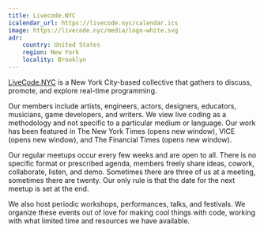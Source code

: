 ```yaml
---
title: Livecode.NYC
icalendar_url: https://livecode.nyc/calendar.ics
image: https://livecode.nyc/media/logo-white.svg
adr:
    country: United States
    region: New York
    locality: Brooklyn
---
```


[LiveCode.NYC](https://livecode.nyc/) is a New York City-based collective that gathers to discuss, promote, and explore real-time programming.

Our members include artists, engineers, actors, designers, educators, musicians, game developers, and writers. We view live coding as a methodology and not specific to a particular medium or language. Our work has been featured in The New York Times (opens new window), VICE (opens new window), and The Financial Times (opens new window).

Our regular meetups occur every few weeks and are open to all. There is no specific format or prescribed agenda, members freely share ideas, cowork, collaborate, listen, and demo. Sometimes there are three of us at a meeting, sometimes there are twenty. Our only rule is that the date for the next meetup is set at the end.

We also host periodic workshops, performances, talks, and festivals. We organize these events out of love for making cool things with code, working with what limited time and resources we have available.
